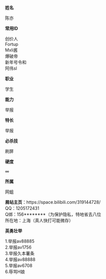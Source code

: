 
<td style="width:30%;">
<p><b>姓名</b>
</p>
</td>
<td style="width:70%;">
<p>陈亦
</p>
</td>
<td>
<p><b>常用ID</b>
</p>
</td>
<td>
<p>创价人<br>Fortup<br>Mxli酱<br>爆破帝<br>新年号令和<br>阿伟sl 
</p>
</td>
<tr>
<td>
<p><b>职业</b>
</p>
</td>
<td>
<p>学生
</p>
</td></tr>
<tr>
<td>
<p><b>能力</b>
</p>
</td>
<td>
<p>举报
</p>
</td></tr>
<tr>
<td>
<p><b>特长</b>
</p>
</td>
<td>
<p>举报
</p>
</td></tr>
<tr>
<td>
<p><b>必杀技</b>
</p>
</td>
<td>
<p>刷屏
</p>
</td></tr>
<tr>
<td>
<p><b>硬度</b>
</p>
</td></tr>
<tr>
<td>
<p>∞
</p>
</td>
<td>
<p><b>所属</b>
</p>
</td>
<td>
<p>网蛆
</p>
<p><b>屑站主页</b>：https://space.bilibili.com/319144728/<br>QQ：1205172431<br>Q绑：156********（为保护隐私，特地省去八位<br>所在地：上海（真人快打可能微存）
<tr>
<td>
<p><b>英勇壮举</b>
</p>
</td></tr>
<tr>
<td>
1.举报av88885<br>2.举报av1756<br>3.举报久本薯条<br>4.举报av88888<br>5.举报av6708<br>6.辱骂H娘
